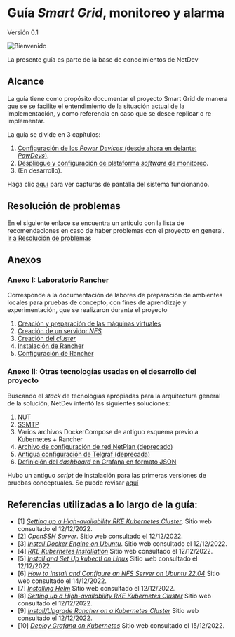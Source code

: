 # Guía _Smart Grid_, monitoreo y alarma

Versión 0.1

![Bienvenido](imgs/aura.gif)

La presente guía es parte de la base de conocimientos de NetDev

## Alcance

La guía tiene como propósito documentar el proyecto Smart Grid de manera que se se facilite el entendimiento de la situación actual de la implementación, y como referencia en caso que se desee replicar o re implementar.

La guía se divide en 3 capítulos:

1.  [Configuración de los _Power Devices_ (desde ahora en delante: _PowDevs_)](/Cap1_PowerDevices.md).
2.  [Despliegue y configuración de plataforma _software_ de monitoreo](/Cap2_01_DespliegueApps.md).
3.  (En desarrollo).

Haga clic [aquí](/Cap2_05_Imagenes.md) para ver capturas de pantalla del sistema funcionando.

## Resolución de problemas

En el siguiente enlace se encuentra un artículo con la lista de recomendaciones en caso de haber problemas con el proyecto en general. [Ir a Resolución de problemas](/ResolucionProblemas.md)

## Anexos

### Anexo I: Laboratorio Rancher

Corresponde a la documentación de labores de preparación de ambientes locales para pruebas de concepto, con fines de aprendizaje y experimentación, que se realizaron durante el proyecto

1.  [Creación y preparación de las máquinas virtuales](/Anexo01_01_PreparacionMaquinasVirtuales.md)
2.  [Creación de un servidor _NFS_](/Anexo01_02_CreacionNFS.md)
3.  [Creación del _cluster_](/Anexo01_03_CreacionCluster.md)
4.  [Instalación de Rancher](/Anexo01_04_InstalacionRancher.md)
5.  [Configuración de Rancher](/Anexo01_05_ConfiguracionRancher.md)

### Anexo II: Otras tecnologías usadas en el desarrollo del proyecto

Buscando el _stack_ de tecnologías apropiadas para la arquitectura general de la solución, NetDev intentó las siguientes soluciones:

1. [NUT](/Anexo02_01_NUT.md)
2. [SSMTP](/Anexo02_02_SSMTP.md)
3. Varios archivos DockerCompose de antiguo esquema previo a Kubernetes + Rancher
4. [Archivo de configuración de red NetPlan (deprecado)](</configs/(deprecado)red.yml>)
5. [Antigua configuración de Telgraf (deprecada)](</configs/(deprecado)telegraf.conf>)
6. [Definición del _dashboard_ en Grafana en formato JSON](/jsons/dashboard.json)

Hubo un antiguo _script_ de instalación para las primeras versiones de pruebas conceptuales. Se puede revisar [aquí](</scripts/(deprecado)script_instalacion.sh>)

## Referencias utilizadas a lo largo de la guía:

- [1] [_Setting up a High-availability RKE Kubernetes Cluster_](https://docs.ranchermanager.rancher.io/how-to-guides/new-user-guides/infrastructure-setup/ha-rke1-kubernetes-cluster). Sitio web consultado el 12/12/2022.
- [2] [_OpenSSH Server_](https://ubuntu.com/server/docs/service-openssh). Sitio web consultado el 12/12/2022.
- [3] [_Install Docker Engine on Ubuntu_](https://docs.docker.com/engine/install/ubuntu/). Sitio web consultado el 12/12/2022.
- [4] [_RKE Kubernetes Installation_](https://rancher.com/docs/rke/latest/en/installation/) Sitio web consultado el 12/12/2022.
- [5] [_Install and Set Up kubectl on Linux_](https://kubernetes.io/docs/tasks/tools/install-kubectl-linux/) Sitio web consultado el 12/12/2022.
- [6] [_How to Install and Configure an NFS Server on Ubuntu 22.04_](https://linuxhint.com/install-and-configure-nfs-server-ubuntu-22-04/) Sitio web consultado el 14/12/2022.
- [7] [_Installing Helm_](https://helm.sh/docs/intro/install/) Sitio web consultado el 12/12/2022.
- [8] [_Setting up a High-availability RKE Kubernetes Cluster_](https://docs.ranchermanager.rancher.io/how-to-guides/new-user-guides/kubernetes-cluster-setup/rke1-for-rancher) Sitio web consultado el 12/12/2022.
- [9] [_Install/Upgrade Rancher on a Kubernetes Cluster_](https://docs.ranchermanager.rancher.io/pages-for-subheaders/install-upgrade-on-a-kubernetes-cluster) Sitio web consultado el 12/12/2022.
- [10] [_Deploy Grafana on Kubernetes_](https://grafana.com/docs/grafana/latest/setup-grafana/installation/kubernetes/) Sitio web consultado el 15/12/2022.
